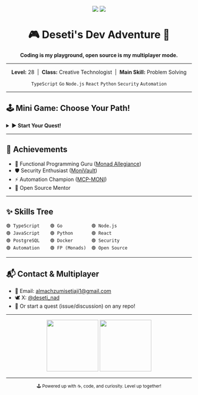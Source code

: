 <p align="center">
  <img src="https://img.shields.io/github/followers/deseti?label=Followers&style=social" />
  <img src="https://img.shields.io/github/stars/deseti?style=social" />
</p>

<h1 align="center">🎮 Deseti's Dev Adventure 🚀</h1>
<p align="center"><b>Coding is my playground, open source is my multiplayer mode.</b></p>

---

<p align="center">
  <b>Level:</b> 28 &nbsp;|&nbsp; <b>Class:</b> Creative Technologist &nbsp;|&nbsp; <b>Main Skill:</b> Problem Solving
</p>
<p align="center">
  <code>TypeScript</code> <code>Go</code> <code>Node.js</code> <code>React</code> <code>Python</code> <code>Security</code> <code>Automation</code>
</p>

---

## 🕹️ Mini Game: Choose Your Path!

<details>
  <summary><b>▶️ Start Your Quest!</b></summary>

  **Welcome, Adventurer! Choose your path:**

  1️⃣ [Monad Allegiance](#monad-quest)  
  2️⃣ [MoniVault](#vault-quest)  
  3️⃣ [MCP-MONI](#automation-quest)

  ---

  ### <a name="monad-quest"></a>🌀 Monad Quest
  You found a puzzle:  
  <details>
    <summary>Click to solve</summary>
    What is the result of <code>[1,2,3].map(x =&gt; x * 2)</code>?  
    <details>
      <summary>Reveal Answer</summary>
      <b>[2, 4, 6]</b> 🎉
    </details>
  </details>

  ### <a name="vault-quest"></a>🔒 Vault Quest
  The vault is locked!  
  Password clue: <i>the repo name in reverse</i>  
  <details>
    <summary>Need a hint?</summary>
    <code>tluavinoM</code>
  </details>

  ### <a name="automation-quest"></a>⚡ Automation Quest
  A dashboard appears with a big red button...  
  <details>
    <summary>Push the button?</summary>
    <b>System automated! Productivity +10⚡</b>
  </details>

  ---
  <b>Thank you for playing!</b>  
  Want more? Fork a repo, open an issue, or DM me on X!
</details>

---

## 🏅 Achievements

- 🧠 Functional Programming Guru ([Monad Allegiance](https://github.com/deseti/monad-allegiance))
- 🛡️ Security Enthusiast ([MoniVault](https://github.com/deseti/MoniVault))
- ⚡ Automation Champion ([MCP-MONI](https://github.com/deseti/MCP-MONI))
- 🤝 Open Source Mentor

---

## ✨ Skills Tree

```
🟢 TypeScript    🟢 Go           🟢 Node.js
🟢 JavaScript    🟢 Python       🟢 React
🟢 PostgreSQL    🟢 Docker       🟢 Security
🟢 Automation    🟢 FP (Monads)  🟢 Open Source
```

---

## 📬 Contact & Multiplayer

- 📨 Email: almachzumisetiaji1@gmail.com  
- 🕊️ X: [@deseti_nad](https://x.com/deseti_nad)  
- 💬 Or start a quest (issue/discussion) on any repo!

---

<p align="center">
  <img src="https://github-readme-stats.vercel.app/api?username=deseti&show_icons=true&theme=radical" height="140"/>
  <img src="https://github-readme-stats.vercel.app/api/top-langs/?username=deseti&layout=compact&theme=radical" height="140"/>
</p>

---

<p align="center"><sub>🕹️ Powered up with ☕, code, and curiosity. Level up together!</sub></p>
